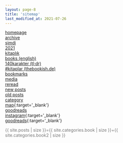 ```yaml
---
layout: page-8
title: 'sitemap'
last_modified_at: 2021-07-26
---
```


[homepage](/ "thebookish.de")  
[archive](archive.html)  
[şimdi](/now.html)  
[2021](/2021.html)  
[kitaplık](/bookshelf.html)  
[books (english)](/books.html)  
[140karakter (tl;dr)](/summary.html)   
[#kitaplar (thebookish.de)](/posts.html)  
[bookmarks](/bookmarks.html)  
[media](/media.html)  
[reread](/reread.html)  
[new posts](/new.html)   
[old posts](/old.html)  
[category](/category.html)  
[<i class="far fa-map"></i> map](/map.html){:target='_blank'}   
[goodreads](/goodreads.html)  
[<i class="fab fa-instagram"></i> instagram](https://www.instagram.com/thebookish.de/){:target='_blank'}  
[<i class="fab fa-goodreads-g"></i> goodreads](https://www.goodreads.com/thebookishde/){:target='_blank'}  

<span style="color: #777;">{{ site.posts | size }}={{ site.categories.book | size }}+{{ site.categories.book2 | size }}</span> 
